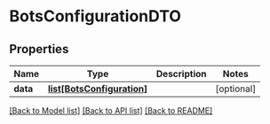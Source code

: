 # BotsConfigurationDTO

## Properties
Name | Type | Description | Notes
------------ | ------------- | ------------- | -------------
**data** | [**list[BotsConfiguration]**](BotsConfiguration.md) |  | [optional] 

[[Back to Model list]](../README.md#documentation-for-models) [[Back to API list]](../README.md#documentation-for-api-endpoints) [[Back to README]](../README.md)

